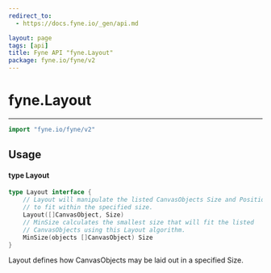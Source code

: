 ```yaml
---
redirect_to:
  - https://docs.fyne.io/_gen/api.md

layout: page
tags: [api]
title: Fyne API "fyne.Layout"
package: fyne.io/fyne/v2
---
```

# fyne.Layout
---
```go
import "fyne.io/fyne/v2"
```

## Usage

#### type Layout

```go
type Layout interface {
	// Layout will manipulate the listed CanvasObjects Size and Position
	// to fit within the specified size.
	Layout([]CanvasObject, Size)
	// MinSize calculates the smallest size that will fit the listed
	// CanvasObjects using this Layout algorithm.
	MinSize(objects []CanvasObject) Size
}
```

Layout defines how CanvasObjects may be laid out in a specified Size.
